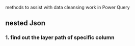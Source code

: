 methods to assist with data cleansing work in Power Query
## nested Json
### 1. find out the layer path of specific column

